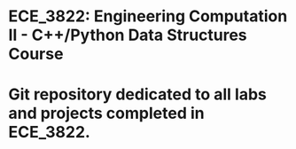 # ECE_3822: Engineering Computation II - C++/Python Data Structures Course
# Git repository dedicated to all labs and projects completed in ECE_3822.


